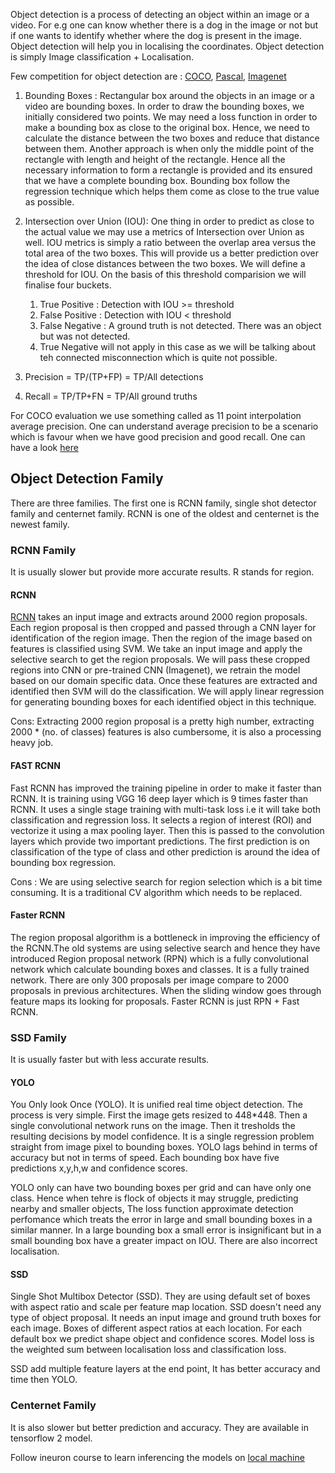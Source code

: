 Object detection is a process of detecting an object within an image or a video. For e.g one can know whether there is a dog in the image or not but if one
wants to identify whether where the dog is present in the image. Object detection will help you in localising the coordinates. Object detection is simply 
Image classification + Localisation. 

Few competition for object detection are : [COCO](https://competitions.codalab.org/competitions/20794#learn_the_details), [Pascal](http://host.robots.ox.ac.uk/pascal/VOC/),
[Imagenet](https://www.image-net.org/challenges/LSVRC/)

1. Bounding Boxes : Rectangular box around the objects in an image or a video are bounding boxes. In order to draw the bounding boxes, we initially
   considered two points. We may need a loss function in order to make a bounding box as close to the original box. Hence, we need to calculate the distance
   between the two boxes and reduce that distance between them. Another approach is when only the middle point of the rectangle with length and height 
   of the rectangle. Hence all the necessary information to form a rectangle is provided and its ensured that we have a complete bounding box. Bounding box
   follow the regression technique which helps them come as close to the true value as possible. 

2. Intersection over Union (IOU): One thing in order to predict as close to the actual value we may use a metrics of Intersection over Union as well. IOU 
   metrics is simply a ratio between the overlap area versus the total area of the two boxes. This will provide us a better prediction over the idea of close
   distances between the two boxes. We will define a threshold for IOU. On the basis of this threshold comparision we will finalise four buckets. 
   
   1. True Positive : Detection with IOU >= threshold
   2. False Positive : Detection with IOU < threshold
   3. False Negative : A ground truth is not detected. There was an object but was not detected. 
   4. True Negative will not apply in this case as we will be talking about teh connected misconnection which is quite not possible. 

3. Precision = TP/(TP+FP) = TP/All detections
4. Recall = TP/TP+FN = TP/All ground truths 

For COCO evaluation we use something called as 11 point interpolation average precision. One can understand average precision to be a scenario which is
favour when we have good precision and good recall. One can have a look [here](https://towardsdatascience.com/what-is-average-precision-in-object-detection-localization-algorithms-and-how-to-calculate-it-3f330efe697b#:~:text=Average%20precision%20is%20the%20area,is%20between%200%20to%201.)

## Object Detection Family 
There are three families. The first one is RCNN family, single shot detector family and centernet family. RCNN is one of the oldest and centernet is the newest family. 

### RCNN Family
It is usually slower but provide more accurate results. R stands for region. 

#### RCNN 
[RCNN](https://arxiv.org/pdf/1311.2524.pdf) takes an input image and extracts around 2000 region proposals. Each region proposal is then cropped and passed through a CNN layer for identification of the region image. Then the region of the image based on features is classified using SVM. We take an input image and apply the selective search to get the region proposals. We will pass these cropped regions into CNN or pre-trained CNN (Imagenet), we retrain the model based on our domain specific data. Once these features are extracted and identified then SVM will do the classification. We will apply linear regression for generating bounding boxes for each identified object in this technique. 

Cons: Extracting 2000 region proposal is a pretty high number, extracting 2000 * (no. of classes) features is also cumbersome, it is also a processing heavy job. 

#### FAST RCNN 
Fast RCNN has improved the training pipeline in order to make it faster than RCNN. It is training using VGG 16 deep layer which is 9 times faster than RCNN. It uses a single stage training with multi-task loss i.e it will take both classification and regression loss. It selects a region of interest (ROI) and vectorize it using a max pooling layer. Then this is passed to the convolution layers which provide two important predictions. The first prediction is on classification of the type of class and other prediction is around the idea of bounding box regression. 

Cons : We are using selective search for region selection which is a bit time consuming. It is a traditional CV algorithm which needs to be replaced. 

#### Faster RCNN 
The region proposal algorithm is a bottleneck in improving the efficiency of the RCNN.The old systems are using selective search and hence they have introduced Region proposal network (RPN) which is a fully convolutional network which calculate bounding boxes and classes. It is a fully trained network. There are only 300 proposals per image compare to 2000 proposals in previous architectures. When the sliding window goes through feature maps its looking for proposals. Faster RCNN is just RPN + Fast RCNN. 


### SSD Family 
It is usually faster but with less accurate results.
#### YOLO
You Only look Once (YOLO). It is unified real time object detection. The process is very simple. First the image gets resized to 448*448. Then a single convolutional network runs on the image. Then it tresholds the resulting decisions by model confidence. It is a single regression problem straight from image pixel to bounding boxes. YOLO lags behind in terms of accuracy but not in terms of speed. Each bounding box have five predictions x,y,h,w and confidence scores. 

YOLO only can have two bounding boxes per grid and can have only one class. Hence when tehre is flock of objects it may struggle, predicting nearby and smaller objects, The loss function approximate detection perfomance which treats the error in large and small bounding boxes in a similar manner. In a large bounding box a small error is insignificant but in a small bounding box have a greater impact on IOU. There are also incorrect localisation. 

#### SSD
Single Shot Multibox Detector (SSD). They are using default set of boxes with aspect ratio and scale per feature map location. SSD doesn't need any type of object proposal. It needs an input image and ground truth boxes for each image. Boxes of different aspect ratios at each location. For each default box we predict shape object and confidence scores. Model loss is the weighted sum between localisation loss and classification loss. 

SSD add multiple feature layers at the end point, It has better accuracy and time then YOLO. 

### Centernet Family
It is also slower but better prediction and accuracy. They are available in tensorflow 2 model. 

Follow ineuron course to learn inferencing the models on [local machine](https://github.com/c17hawke/tfod-setup)

